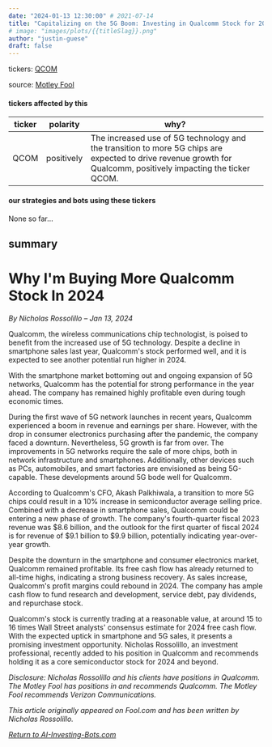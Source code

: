 ```yaml
---
date: "2024-01-13 12:30:00" # 2021-07-14
title: "Capitalizing on the 5G Boom: Investing in Qualcomm Stock for 2024"
# image: "images/plots/{{titleSlag}}.png"
author: "justin-guese"
draft: false
---
```

tickers: <a href='https://finance.yahoo.com/quote/QCOM' target='_blank'>QCOM</a> 

source: <a href='https://www.fool.com/investing/2024/01/13/why-im-buying-more-qualcomm-stock-in-2024/' target='_blank'>Motley Fool</a>

#### tickers affected by this

| ticker | polarity | why? |
|------------|------------|------------|
| QCOM | positively | The increased use of 5G technology and the transition to more 5G chips are expected to drive revenue growth for Qualcomm, positively impacting the ticker QCOM. |



#### our strategies and bots using these tickers

None so far...

## summary

# Why I'm Buying More Qualcomm Stock In 2024

*By Nicholas Rossolillo – Jan 13, 2024*

Qualcomm, the wireless communications chip technologist, is poised to benefit from the increased use of 5G technology. Despite a decline in smartphone sales last year, Qualcomm's stock performed well, and it is expected to see another potential run higher in 2024.

With the smartphone market bottoming out and ongoing expansion of 5G networks, Qualcomm has the potential for strong performance in the year ahead. The company has remained highly profitable even during tough economic times.

During the first wave of 5G network launches in recent years, Qualcomm experienced a boom in revenue and earnings per share. However, with the drop in consumer electronics purchasing after the pandemic, the company faced a downturn. Nevertheless, 5G growth is far from over. The improvements in 5G networks require the sale of more chips, both in network infrastructure and smartphones. Additionally, other devices such as PCs, automobiles, and smart factories are envisioned as being 5G-capable. These developments around 5G bode well for Qualcomm.

According to Qualcomm's CFO, Akash Palkhiwala, a transition to more 5G chips could result in a 10% increase in semiconductor average selling price. Combined with a decrease in smartphone sales, Qualcomm could be entering a new phase of growth. The company's fourth-quarter fiscal 2023 revenue was $8.6 billion, and the outlook for the first quarter of fiscal 2024 is for revenue of $9.1 billion to $9.9 billion, potentially indicating year-over-year growth.

Despite the downturn in the smartphone and consumer electronics market, Qualcomm remained profitable. Its free cash flow has already returned to all-time highs, indicating a strong business recovery. As sales increase, Qualcomm's profit margins could rebound in 2024. The company has ample cash flow to fund research and development, service debt, pay dividends, and repurchase stock.

Qualcomm's stock is currently trading at a reasonable value, at around 15 to 16 times Wall Street analysts' consensus estimate for 2024 free cash flow. With the expected uptick in smartphone and 5G sales, it presents a promising investment opportunity. Nicholas Rossolillo, an investment professional, recently added to his position in Qualcomm and recommends holding it as a core semiconductor stock for 2024 and beyond.

*Disclosure: Nicholas Rossolillo and his clients have positions in Qualcomm. The Motley Fool has positions in and recommends Qualcomm. The Motley Fool recommends Verizon Communications.*

*This article originally appeared on Fool.com and has been written by Nicholas Rossolillo.*

*[Return to AI-Investing-Bots.com](www.ai-investing-bots.com)*